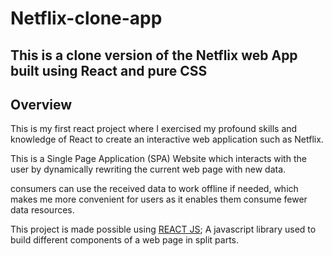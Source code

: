 # **Netflix-clone-app**

## **This is a clone version of the Netflix web App built using React and pure CSS**

## **Overview**
This is my first react project where I exercised my profound skills and knowledge of React to create an interactive web application such as Netflix. 

This is a Single Page Application (SPA) Website which interacts with the user by dynamically rewriting the current web page with new data. 

consumers can use the received data to work offline if needed, which makes me more convenient for users as it enables them consume fewer data resources.

This project is made possible using [REACT JS](https://reactjs.org/); A javascript library used to build different components of a web page in split parts.